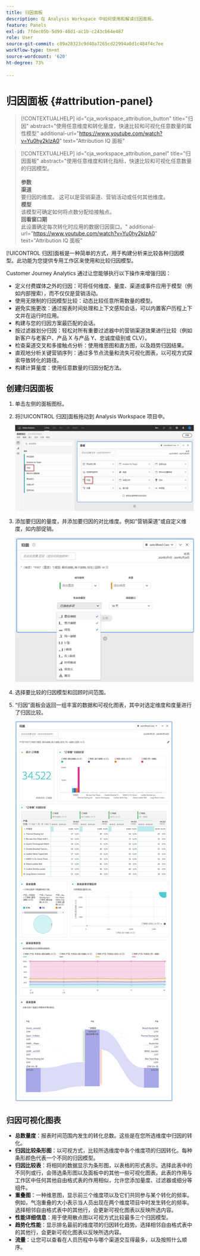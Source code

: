 ```yaml
---
title: 归因面板
description: 在 Analysis Workspace 中如何使用和解读归因面板。
feature: Panels
exl-id: 7fdec05b-5d99-48d1-ac1b-c243cb64e487
role: User
source-git-commit: c89a28323c9d40a7265cd22994a0d1c484f4c7ee
workflow-type: tm+mt
source-wordcount: '620'
ht-degree: 73%

---
```


# 归因面板 {#attribution-panel}

>[!CONTEXTUALHELP]
>id="cja_workspace_attribution_button"
>title="归因"
>abstract="使用任意维度和转化量度，快速比较和可视化任意数量的属性模型"
>additional-url="https://www.youtube.com/watch?v=Yu0hy2klzA0" text="Attribution IQ 面板"

>[!CONTEXTUALHELP]
>id="cja_workspace_attribution_panel"
>title="归因面板"
>abstract="使用任意维度和转化指标，快速比较和可视化任意数量的归因模型。<br/><br/>**参数&#x200B;**<br/>**渠道**<br/>&#x200B;要归因的维度。 这可以是营销渠道、营销活动或任何其他维度。<br/>**模型**<br/>&#x200B;该模型可确定如何将点数分配给接触点。<br/>**回看窗口期**<br/>&#x200B;此设置确定每次转化时应用的数据归因窗口。"
>additional-url="https://www.youtube.com/watch?v=Yu0hy2klzA0" text="Attribution IQ 面板"


[!UICONTROL 归因]面板是一种简单的方式，用于构建分析来比较各种归因模型。此功能为您提供专用工作区来使用和比较归因模型。

Customer Journey Analytics 通过让您能够执行以下操作来增强归因：

* 定义付费媒体之外的归因：可将任何维度、量度、渠道或事件应用于模型（例如内部搜索），而不仅仅是营销活动。
* 使用无限制的归因模型比较：动态比较任意所需数量的模型。
* 避免实施更改：通过报表时间处理和上下文感知会话，可以内置客户历程上下文并在运行时应用。
* 构建与您的归因方案最匹配的会话。
* 按过滤器划分归因：轻松对所有重要过滤器中的营销渠道效果进行比较（例如新客户与老客户、产品 X 与产品 Y、忠诚度级别或 CLV）。
* 检查渠道交叉和多接触点分析：使用维恩图和直方图，以及趋势归因结果。
* 直观地分析关键营销序列：通过多节点流量和流失可视化图表，以可视方式探索导致转化的路径。
* 构建计算量度：使用任意数量的归因分配方法。

## 创建归因面板

1. 单击左侧的面板图标。
1. 将[!UICONTROL 归因]面板拖动到 Analysis Workspace 项目中。

   ![突出显示归因面板的“新建项目”窗口。](assets/Attribution_Panel_1.png)

1. 添加要归因的量度，并添加要归因的对比维度。例如“营销渠道”或自定义维度，如内部促销。

   ![“归因”面板窗口会显示多个选定的维度和量度。](assets/attribution_panel2.png)

1. 选择要比较的归因模型和回顾时间范围。

1. “归因”面板会返回一组丰富的数据和可视化图表，其中对选定维度和度量进行了归因比较。

   ![“归因”面板中提供了可比较选定量度和维度的可视化图表。](assets/attr_panel_vizs.png)

## 归因可视化图表

* **总数量度**：报表时间范围内发生的转化总数。这些是在您所选维度中归因的转化。
* **归因比较条形图**：以可视方式，比较所选维度中各个维度项的归因转化。每种条形颜色代表一个不同的归因模型。
* **归因比较表**：将相同的数据显示为条形图，以表格的形式表示。选择此表中的不同列或行，会筛选条形图以及面板中的其他一些可视化图表。此表的作用与工作区中任何其他自由格式表的作用相似，允许您添加量度、过滤器或细分等组件。
* **重叠图**：一种维恩图，显示前三个维度项以及它们共同参与某个转化的频率。例如，气泡重叠的大小表示当人员出现在两个维度项目中时发生转化的频率。 选择相邻自由格式表中的其他行，会更新可视化图表以反映所选内容。
* **性能详细信息**：用于使用散点图以可视方式比较最多三个归因模型。
* **趋势化性能**：显示排名最前的维度项的归因转化趋势。选择相邻自由格式表中的其他行，会更新可视化图表以反映所选内容。
* **流量**：让您可以查看在人员历程中与哪个渠道交互得最多，以及按照什么顺序。
